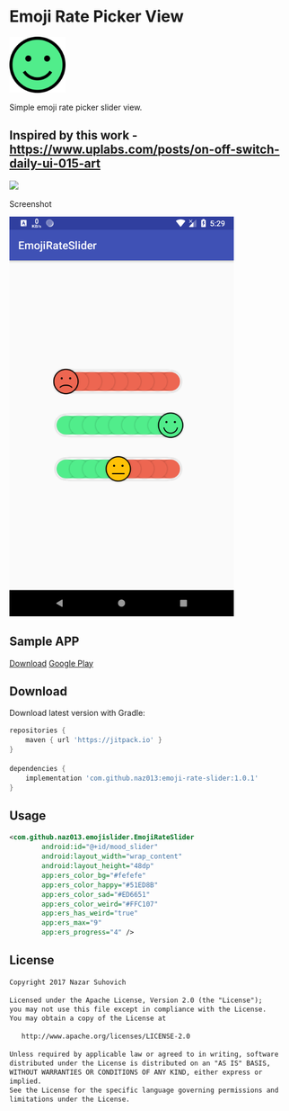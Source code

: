 # Emoji Rate Picker View

<img src="https://github.com/naz013/emoji-rate-slider/raw/master/res/app_icon.png" width="100" alt="Emoji Rate Picker View">

Simple emoji rate picker slider view.

Inspired by this work - https://www.uplabs.com/posts/on-off-switch-daily-ui-015-art
--------

[![](https://jitpack.io/v/naz013/emoji-rate-slider.svg)](https://jitpack.io/#naz013/emoji-rate-slider)

Screenshot

<img src="https://github.com/naz013/emoji-rate-slider/raw/master/res/screenshot.png" width="400" alt="Screenshot">

Sample APP
--------
[Download](https://github.com/naz013/emoji-rate-slider/raw/master/res/app-release.apk)
[Google Play](https://play.google.com/store/apps/details?id=com.hexrain.design.quicksms)


Download
--------
Download latest version with Gradle:
```groovy
repositories {
    maven { url 'https://jitpack.io' }
}

dependencies {
    implementation 'com.github.naz013:emoji-rate-slider:1.0.1'
}
```

Usage
-----
```xml
<com.github.naz013.emojislider.EmojiRateSlider
        android:id="@+id/mood_slider"
        android:layout_width="wrap_content"
        android:layout_height="48dp"
        app:ers_color_bg="#fefefe"
        app:ers_color_happy="#51ED8B"
        app:ers_color_sad="#ED6651"
        app:ers_color_weird="#FFC107"
        app:ers_has_weird="true"
        app:ers_max="9"
        app:ers_progress="4" />
```


License
-------

    Copyright 2017 Nazar Suhovich

    Licensed under the Apache License, Version 2.0 (the "License");
    you may not use this file except in compliance with the License.
    You may obtain a copy of the License at

       http://www.apache.org/licenses/LICENSE-2.0

    Unless required by applicable law or agreed to in writing, software
    distributed under the License is distributed on an "AS IS" BASIS,
    WITHOUT WARRANTIES OR CONDITIONS OF ANY KIND, either express or implied.
    See the License for the specific language governing permissions and
    limitations under the License.
